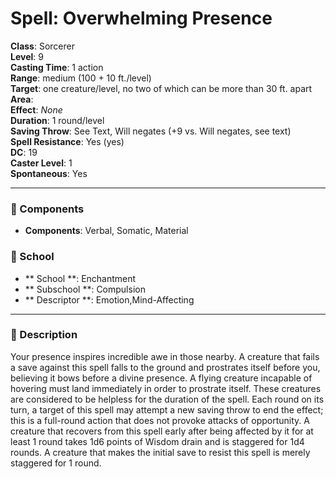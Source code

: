 
# Spell: Overwhelming Presence
**Class**: Sorcerer  
**Level**: 9  
**Casting Time**: 1 action  
**Range**: medium (100 + 10 ft./level)  
**Target**: one creature/level, no two of which can be more than 30 ft. apart  
**Area**:   
**Effect**: _None_  
**Duration**: 1 round/level  
**Saving Throw**: See Text, Will negates (+9 vs. Will negates, see text)  
**Spell Resistance**: Yes (yes)  
**DC**: 19  
**Caster Level**: 1  
**Spontaneous**: Yes

---

### 🔮 Components
- **Components**: Verbal, Somatic, Material

### 🏫 School
- ** School **: Enchantment
- ** Subschool **: Compulsion
- ** Descriptor **: Emotion,Mind-Affecting
---

### 📜 Description
Your presence inspires incredible awe in those nearby. A creature that fails a save against this spell falls to the ground and prostrates itself before you, believing it bows before a divine presence. A flying creature incapable of hovering must land immediately in order to prostrate itself. These creatures are considered to be helpless for the duration of the spell. Each round on its turn, a target of this spell may attempt a new saving throw to end the effect; this is a full-round action that does not provoke attacks of opportunity. A creature that recovers from this spell early after being affected by it for at least 1 round takes 1d6 points of Wisdom drain and is staggered for 1d4 rounds. A creature that makes the initial save to resist this spell is merely staggered for 1 round.
